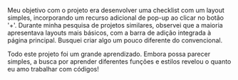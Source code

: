 Meu objetivo com o projeto era desenvolver uma checklist com um layout simples, incorporando um recurso adicional de pop-up ao clicar no botão '+'. 
Durante minha pesquisa de projetos similares, observei que a maioria apresentava layouts mais básicos, com a barra de adição integrada à página principal. 
Busquei criar algo um pouco diferente do convencional.

Todo este projeto foi um grande aprendizado. Embora possa parecer simples, a busca por aprender diferentes funções e estilos 
revelou o quanto eu amo trabalhar com códigos!
